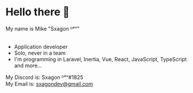 # Hello there 👋<br/>
My name is Mike "Sxagon ᴰᵉᵛ"<br/><br/>
- Application developer
- Solo, never in a team
- I'm programming in Laravel, Inertia, Vue, React, JavaScript, TypeScript and more...

My Discord is: Sxagon ᴰᵉᵛ#1825<br/>
My Email is: sxagondev@gmail.com
